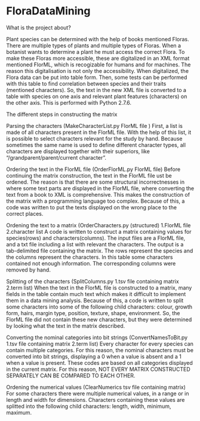 FloraDataMining
===============

What is the project about?

Plant species can be determined with the help of books mentioned Floras. There are multiple types of plants and multiple types of Floras. When a botanist wants to determine a plant he must access the correct Flora. To make these Floras more accessible, these are digitalized in an XML format mentioned FlorML, which is recogizable for humans and for machines. 
The reason this digitalisation is not only the accessibility. When digitalized, the Flora data can be put into table form. Then, some tests can be performed with this table to find correlation between species and their traits (mentioned characters). So, the text in the new XML file is converted to a table with species on one axis and relevant plant features (characters) on the other axis. This is performed with Python 2.7.6.

The different steps in constructing the matrix

Parsing the characters (MakeCharacterList.py FlorML file )
First, a list is made of all characters present in the FlorML file. With the help of this list, it is possible to select characters relevant for the study by hand. Because sometimes the same name is used to define different character types, all characters are displayed together with their superiors, like “/grandparent/parent/current character”. 

Ordering the text in the FlorML file (OrderFlorML.py FlorML file)
Before continuing the matrix construction, the text in the FlorML file ust be ordened. The reason is that there are some structural incorrectnesses in where some text parts are displayed in the FlorML file, where converting the text from a book to XML is comprehensive. This makes the construction of the matrix with a programming language too complex. Because of this, a code was written to put the texts displayed on the wrong place to the correct places.

Ordening the text to a matrix (OrderCharacters.py (structured) 1.FlorML file 2.character list
A code is written to construct a matrix containing values for species(rows) and characters(columns). The input files are a FlorML file, and a txt file including a list with relevant the characters. The output is a tab-delimited file containing the matrix. The rows represent the species and the columns represent the characters. In this table some characters contained not enough information. The corresponding columns were removed by hand. 

Splitting of the characters (SplitColumns.py  1.tsv file containing matrix 2.term list)
When the text in the FlorML file is constructed to a matrix, many fields in the table contain much text which makes it difficult to implement them in a data mining analysis. Because of this, a code is written to split some characters into some of the following child characters: colour, growth form, hairs, margin type, position, texture, shape, environment. So, the FlorML file did not contain these new characters, but they were determined by looking what the text in the matrix described.

Converting the nominal categories into bit strings (ConvertNamesToBit.py 1.tsv file containing matrix 2.term list)
Every character for every species can contain multiple categories. For this reason, the nominal characters must be converted into bit strings, displaying a 0 when a value is absent and a 1 when a value is present. These codes are based on all categories displayed in the current matrix. For  this reason, NOT EVERY MATRIX CONSTRUCTED SEPARATELY CAN BE COMPARED TO EACH OTHER.

Ordening the numerical values (ClearNumerics tsv file containing matrix)
For some characters there were multiple numerical values, in a range or in length and width for dimensions. Characters containing these values are splitted into the following child characters: length, width, minimum, maximum. 

